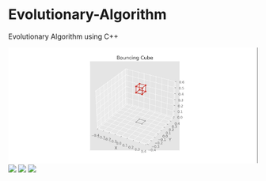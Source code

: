 # Evolutionary-Algorithm
Evolutionary Algorithm using C++

![](https://github.com/guozh52/Evolutionary-Algorithm/blob/main/Bouncing%20cube.gif)
![](https://github.com/guozh52/Evolutionary-Algorithm/blob/main/Symbolic%20Regression.gif)
![](https://github.com/guozh52/Evolutionary-Algorithm/blob/main/Robot%20family.gif)
![](Robots-final.gif)

